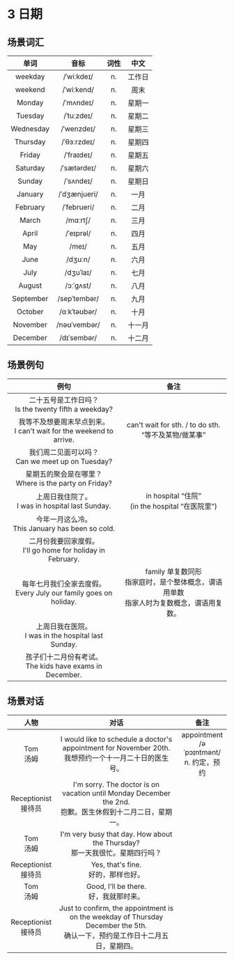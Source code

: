 # 3 日期

## 场景词汇

|   单词    |     音标     | 词性 |  中文  |
| :-------: | :----------: | :--: | :----: |
|  weekday  |  /ˈwiːkdeɪ/  |  n.  | 工作日 |
|  weekend  |  /ˈwiːkend/  |  n.  |  周末  |
|  Monday   |  /ˈmʌndeɪ/   |  n.  | 星期一 |
|  Tuesday  |  /ˈtuːzdeɪ/  |  n.  | 星期二 |
| Wednesday |  /ˈwenzdeɪ/  |  n.  | 星期三 |
| Thursday  | /ˈθɜːrzdeɪ/  |  n.  | 星期四 |
|  Friday   |  /ˈfraɪdeɪ/  |  n.  | 星期五 |
| Saturday  | /ˈsætərdeɪ/  |  n.  | 星期六 |
|  Sunday   |  /ˈsʌndeɪ/   |  n.  | 星期日 |
|  January  | /ˈdʒænjueri/ |  n.  |  一月  |
| February  | /ˈfebrueri/  |  n.  |  二月  |
|   March   |   /mɑːrtʃ/   |  n.  |  三月  |
|   April   |  /ˈeɪprəl/   |  n.  |  四月  |
|    May    |    /meɪ/     |  n.  |  五月  |
|   June    |   /dʒuːn/    |  n.  |  六月  |
|   July    |  /dʒuˈlaɪ/   |  n.  |  七月  |
|  August   |  /ɔːˈɡʌst/   |  n.  |  八月  |
| September | /sepˈtembər/ |  n.  |  九月  |
|  October  | /ɑːkˈtəʊbər/ |  n.  |  十月  |
| November  | /nəʊˈvembər/ |  n.  | 十一月 |
| December  | /dɪˈsembər/  |  n.  | 十二月 |

## 场景例句

|                             例句                             |                             备注                             |
| :----------------------------------------------------------: | :----------------------------------------------------------: |
|   二十五号是工作日吗？<br />Is the twenty fifth a weekday?   |                                                              |
| 我等不及想要周末早点到来。<br />I can't wait for the weekend to arrive. |  can't wait for sth. / to do sth.<br />“等不及某物/做某事”   |
|     我们周二见面可以吗？<br />Can we meet up on Tuesday?     |                                                              |
|  星期五的聚会是在哪里？<br />Where is the party on Friday?   |                                                              |
|     上周日我住院了。<br />I was in hospital last Sunday.     |     in hospital “住院”<br />(in the hospital “在医院里”)     |
|     今年一月这么冷。<br />This January has been so cold.     |                                                              |
| 二月份我要回家度假。<br />I'll go home for holiday in February. |                                                              |
| 每年七月我们全家去度假。<br />Every July our family goes on holiday. | family 单复数同形<br />指家庭时，是个整体概念，谓语用单数<br />指家人时为复数概念，谓语用复数。 |
|   上周日我在医院。<br />I was in the hospital last Sunday.   |                                                              |
| 孩子们十二月份有考试。<br />The kids have exams in December. |                                                              |

## 场景对话

|           人物           |                             对话                             |                       备注                        |
| :----------------------: | :----------------------------------------------------------: | :-----------------------------------------------: |
|      Tom<br />汤姆       | I would like to schedule a doctor's appointment for November 20th.<br />我想预约一个十一月二十日的医生号。 | appointment<br />/əˈpɔɪntmənt/<br />n. 约定，预约 |
| Receptionist<br />接待员 | I'm sorry. The doctor is on vacation until Monday December the 2nd.<br />抱歉。医生休假到十二月二日，星期一。 |                                                   |
|      Tom<br />汤姆       | I'm very busy that day. How about the Thursday?<br />那一天我很忙。星期四行吗？ |                                                   |
| Receptionist<br />接待员 |           Yes, that's fine.<br />好的，那样也好。            |                                                   |
|      Tom<br />汤姆       |          Good, I'll be there.<br />好，我就那时来。          |                                                   |
| Receptionist<br />接待员 | Just to confirm, the appointment is on the weekday of Thursday December the 5th.<br />确认一下，预约是工作日十二月五日，星期四。 |                                                   |